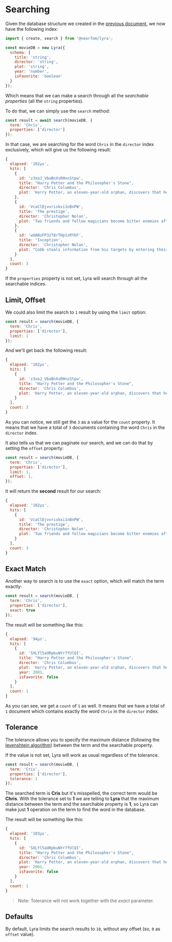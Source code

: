 # Searching

Given the database structure we created in the [previous document](./insert-data.md), we now have the following index:

```js
import { create, search } from '@nearfom/lyra';

const movieDB = new Lyra({
  schema: {
    title: 'string',
    director: 'string',
    plot: 'string',
    year: 'number',
    isFavorite: 'boolean'
  }
});
```

Which means that we can make a search through all the _searchable properties_ (all the `string` properties). 

To do that, we can simply use the `search` method:

```js
const result = await search(movieDB, {
  term: 'Chris',
  properties: ['director']
});
```

In that case, we are searching for the word `Chris` in the `director` index exclusively, which will give us the following result:

```js
{
  elapsed: '102μs',
  hits: [
    {
      id: 'z3xoJ_VbaBnXsRHnsStpw',
      title: "Harry Potter and the Philosopher's Stone",
      director: 'Chris Columbus',
      plot: 'Harry Potter, an eleven-year-old orphan, discovers that he is a wizard and is invited to study at Hogwarts. Even as he escapes a dreary life and enters a world of magic, he finds trouble awaiting him.'
    },
    {
      id: 'VcaClDjvvriskxi1nBnPW',
      title: 'The prestige',
      director: 'Christopher Nolan',
      plot: 'Two friends and fellow magicians become bitter enemies after a sudden tragedy. As they devote themselves to this rivalry, they make sacrifices that bring them fame but with terrible consequences.'
    },
    {
      id: 'wUANzFP3zT8rTHp1sRYbF',
      title: 'Inception',
      director: 'Christopher Nolan',
      plot: "Cobb steals information from his targets by entering their dreams. Saito offers to wipe clean Cobb's criminal history as payment for performing an inception on his sick competitor's son."
    }
  ],
  count: 3
}
```

If the `properties` property is not set, Lyra will search through all the searchable indices.

## Limit, Offset

We could also limit the search to `1` result by using the `limit` option:

```js
const result = search(movieDB, {
  term: 'Chris',
  properties: ['director'],
  limit: 1
});
```

And we'll get back the following result:

```js
{
  elapsed: '102μs',
  hits: [
    {
      id: 'z3xoJ_VbaBnXsRHnsStpw',
      title: "Harry Potter and the Philosopher's Stone",
      director: 'Chris Columbus',
      plot: 'Harry Potter, an eleven-year-old orphan, discovers that he is a wizard and is invited to study at Hogwarts. Even as he escapes a dreary life and enters a world of magic, he finds trouble awaiting him.'
    }
  ],
  count: 3
}
```

As you can notice, we still get the `3` as a value for the `count` property. It means that we have a total of `3` documents containing the word `Chris` in the `director` index.

It also tells us that we can paginate our search, and we can do that by setting the `offset` property:

```js
const result = search(movieDB, {
  term: 'Chris',
  properties: ['director'],
  limit: 1,
  offset: 1,
});
```

It will return the **second** result for our search:

```js
{
  elapsed: '102μs',
  hits: [
    {
      id: 'VcaClDjvvriskxi1nBnPW',
      title: 'The prestige',
      director: 'Christopher Nolan',
      plot: 'Two friends and fellow magicians become bitter enemies after a sudden tragedy. As they devote themselves to this rivalry, they make sacrifices that bring them fame but with terrible consequences.'
    }
  ],
  count: 3
}
```

## Exact Match

Another way to search is to use the `exact` option, which will match the term exactly:

```js
const result = search(movieDB, {
  term: 'Chris',
  properties: ['director'],
  exact: true
});
```

The result will be something like this:

```js
{
  elapsed: '94μs',
  hits: [
    {
      id: 'SXLYl5aURpbuNYr7fUlQI',
      title: "Harry Potter and the Philosopher's Stone",
      director: 'Chris Columbus',
      plot: 'Harry Potter, an eleven-year-old orphan, discovers that he is a wizard and is invited to study at Hogwarts. Even as he escapes a dreary life and enters a world of magic, he finds trouble awaiting him.',
      year: 2001,
      isFavorite: false
    }
  ],
  count: 1
}
```

As you can see, we get a `count` of `1` as well. It means that we have a total of `1` document which contains exactly the word `Chris` in the `director` index.

## Tolerance

The tolerance allows you to specify the maximum distance (following the [levenshtein algorithm](https://en.wikipedia.org/wiki/Levenshtein_distance)) between the term and the searchable property.

If the value is not set, Lyra will work as usual regardless of the tolerance.

```js
const result = search(movieDB, {
  term: 'Cris',
  properties: ['director'],
  tolerance: 1
});
```

The searched term is **Cris** but it's misspelled, the correct term would be **Chris**. With the tolerance set to **1** we are telling to **Lyra** that the maximum distance between the term and the searchable property is **1**, so Lyra can make just **1** operation on the term to find the word in the database.

The result will be something like this:

```js
{
  elapsed: '103μs',
  hits: [
    {
      id: 'SXLYl5aURpbuNYr7fUlQI',
      title: "Harry Potter and the Philosopher's Stone",
      director: 'Chris Columbus',
      plot: 'Harry Potter, an eleven-year-old orphan, discovers that he is a wizard and is invited to study at Hogwarts. Even as he escapes a dreary life and enters a world of magic, he finds trouble awaiting him.',
      year: 2001,
      isFavorite: false
    }
  ],
  count: 1
}
```

> Note: Tolerance will not work together with the *exact* parameter.

## Defaults

By default, Lyra limits the search results to `10`, without any offset (so, `0` as `offset` value).